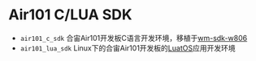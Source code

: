 # Air101 C/LUA SDK

- `air101_c_sdk` 合宙Air101开发板C语言开发环境，移植于[wm-sdk-w806](https://github.com/IOsetting/wm-sdk-w806)
- `air101_lua_sdk` Linux下的合宙Air101开发板的[LuatOS](https://wiki.luatos.com/)应用开发环境

